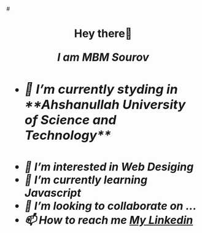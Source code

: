 #<h1 align = "center"> Hey there👋 <p><i><b> I am MBM Sourov <b><i><p> <h1>
- <h3> 🌱 I’m currently styding in **Ahshanullah University of Science and Technology** <h3>
- 👀 I’m interested in Web Desiging
- 🌱 I’m currently learning Javascript
- 💞️ I’m looking to collaborate on ...
- 📫 How to reach me [My Linkedin](https://www.linkedin.com/in/mbm-sourov-042698170/)

<!---
mbmSouRov/mbmSouRov is a ✨ special ✨ repository because its `README.md` (this file) appears on your GitHub profile.
You can click the Preview link to take a look at your changes.
--->
